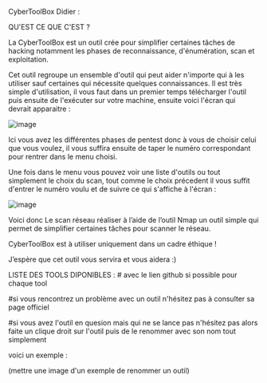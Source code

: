 CyberToolBox Didier :

 
QU'EST CE QUE C'EST ?

 

La CyberToolBox est un outil crée pour simplifier certaines tâches de hacking notamment les phases de reconnaissance, d'énumération, scan et exploitation.

Cet outil regroupe un ensemble d'outil qui peut aider n'importe qui à les utiliser sauf certaines qui nécessite quelques connaissances.
Il est très simple d'utilisation, il vous faut dans un premier temps télécharger l'outil puis ensuite de l'exécuter sur votre machine, ensuite voici l'écran qui devrait apparaitre :


![image](https://github.com/D1d13R01/projetpro/assets/135154982/bbf261d7-dcb3-4bf9-a33a-6128ebe0c76c)


Ici vous avez les différentes phases de pentest donc à vous de choisir celui que vous voulez, il vous suffira ensuite de taper le numéro correspondant pour rentrer dans le menu choisi.

Une fois dans le menu vous pouvez voir une liste d'outils ou tout simplement le choix du scan, tout comme le choix précedent il vous suffit d'entrer le numéro voulu et de suivre ce qui s'affiche à l'écran :


![image](https://github.com/D1d13R01/projetpro/assets/135154982/724272df-a2df-441d-9611-5e04a53c1a88)


Voici donc Le scan réseau réaliser à l’aide de l’outil Nmap un outil simple qui permet de simplifier certaines tâches pour scanner le réseau.

CyberToolBox est à utiliser uniquement dans un cadre éthique !


J’espère que cet outil vous servira et vous aidera :)

 

LISTE DES TOOLS DIPONIBLES :  # avec le lien github si possible pour chaque tool

 

 

 

 

#si vous rencontrez un problème avec un outil n'hésitez pas à consulter sa page officiel

#si vous avez l'outil en quesion mais qui ne se lance pas n'hésitez pas alors faite un clique droit sur l'outil puis de le renommer avec son nom tout simplement

voici un exemple :

(mettre une image d'un exemple de renommer un outil)

